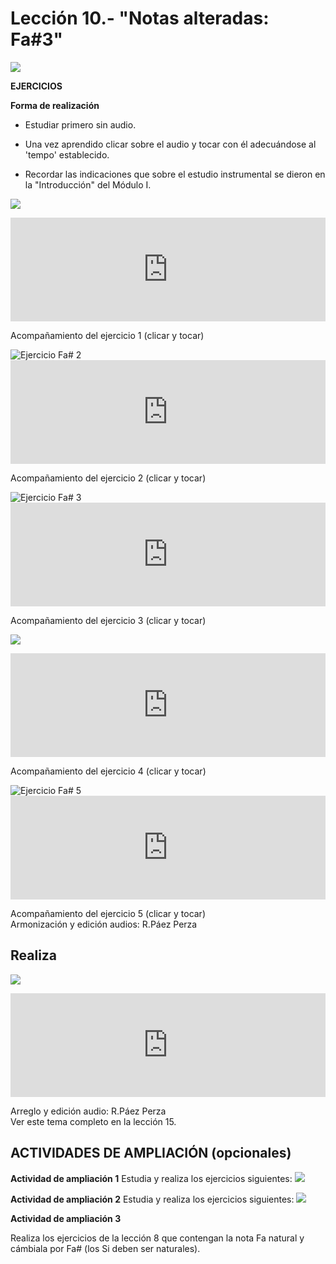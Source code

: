 
# Lección 10.- "Notas alteradas: Fa#3"

![](/assets/L10_Posicion_FaSost.gif)

**EJERCICIOS**

**Forma de realización**

- Estudiar primero sin audio.

- Una vez aprendido clicar sobre el audio y tocar con él adecuándose al 'tempo' establecido.

- Recordar las indicaciones que sobre el estudio instrumental se dieron en la "Introducción" del Módulo I.

![](img/L10_Fa_num__Ejercicio_1.jpg)

<iframe width="100%" height="166" scrolling="no" frameborder="no" src="https://w.soundcloud.com/player/?url=https%3A//api.soundcloud.com/tracks/344090236&amp;color=%23ff5500&amp;auto_play=false&amp;hide_related=false&amp;show_comments=true&amp;show_user=true&amp;show_reposts=false"></iframe>

Acompañamiento del ejercicio 1 (clicar y tocar)

<img src="img/L10_Fa_num__Ejercicio_2.jpg" alt="Ejercicio Fa# 2" title="Ejercicio Fa# 2" />

<iframe width="100%" height="166" scrolling="no" frameborder="no" src="https://w.soundcloud.com/player/?url=https%3A//api.soundcloud.com/tracks/344090238&amp;color=%23ff5500&amp;auto_play=false&amp;hide_related=false&amp;show_comments=true&amp;show_user=true&amp;show_reposts=false"></iframe>

Acompañamiento del ejercicio 2 (clicar y tocar)

<img src="img/L10_Fa_num__Ejercicio_3.jpg" alt="Ejercicio Fa# 3" title="Ejercicio Fa# 3" />

<iframe width="100%" height="166" scrolling="no" frameborder="no" src="https://w.soundcloud.com/player/?url=https%3A//api.soundcloud.com/tracks/344090239&amp;color=%23ff5500&amp;auto_play=false&amp;hide_related=false&amp;show_comments=true&amp;show_user=true&amp;show_reposts=false"></iframe>

Acompañamiento del ejercicio 3 (clicar y tocar)

![](/assets/L10_Ejer4_FaSost_Armoniza.gif)

<iframe width="100%" height="166" scrolling="no" frameborder="no" src="https://w.soundcloud.com/player/?url=https%3A//api.soundcloud.com/tracks/344090242&amp;color=%23ff5500&amp;auto_play=false&amp;hide_related=false&amp;show_comments=true&amp;show_user=true&amp;show_reposts=false"></iframe>

Acompañamiento del ejercicio 4 (clicar y tocar)

<img src="img/L10_Fa_num__Ejercicio_5.jpg" alt="Ejercicio Fa# 5" title="Ejercicio Fa# 5" />

<iframe width="100%" height="166" scrolling="no" frameborder="no" src="https://w.soundcloud.com/player/?url=https%3A//api.soundcloud.com/tracks/344090245&amp;color=%23ff5500&amp;auto_play=false&amp;hide_related=false&amp;show_comments=true&amp;show_user=true&amp;show_reposts=false"></iframe>

Acompañamiento del ejercicio 5 (clicar y tocar)<br /> Armonización y edición audios: R.Páez Perza<br />

## Realiza
![](/assets/L10_OboeGabriel.gif)

<iframe width="100%" height="166" scrolling="no" frameborder="no" src="https://w.soundcloud.com/player/?url=https%3A//api.soundcloud.com/tracks/344090301&amp;color=%23ff5500&amp;auto_play=false&amp;hide_related=false&amp;show_comments=true&amp;show_user=true&amp;show_reposts=false"></iframe>

Arreglo y edición audio: R.Páez Perza<br />Ver este tema completo en la lección 15.


## ACTIVIDADES DE AMPLIACIÓN (opcionales)

**Actividad de ampliación 1**
Estudia y realiza los ejercicios siguientes:
![](/assets/L10_EjerFla_Ampli1_ObGab.gif)

**Actividad de ampliación 2**
Estudia y realiza los ejercicios siguientes:
![](/assets/L10_EjerFla_Ampli2_FaSost.gif)

**Actividad de ampliación 3**

Realiza los ejercicios de la lección 8 que contengan la nota Fa natural y cámbiala por Fa# (los Si deben ser naturales).
